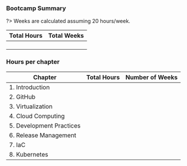 ### Bootcamp Summary

?> Weeks are calculated assuming 20 hours/week.
<!-- This gets used by `src/docsify-plugins/generate-chart.js::bootcampTotals` -->
| Total Hours | Total Weeks |
|:-----------:|:-----------:|
|<p id='total-hours'></p>|<p id='total-weeks'></p>|

### Hours per chapter

<!-- The id's of the paragraph tags are expected to match the chapter folder names -->
<!-- This gets used by `src/docsify-plugins/generate-chart.js::populateChapterHours` -->
| Chapter                 | Total Hours          | Number of Weeks |
|-------------------------|----------------------:|------------------:|
| 1. Introduction          | <p id=1-introduction></p> | <p id=1-introduction-weeks></p> |
| 2. GitHub                | <p id=2-GitHub></p> | <p id=2-GitHub-weeks></p> |
| 3. Virtualization        | <p id=3-virtual-machines-containers></p> | <p id=3-virtual-machines-containers-weeks></p> |
| 4. Cloud Computing       | <p id=4-cloud-computing></p> | <p id=4-cloud-computing-weeks></p> |
| 5. Development Practices | <p id=5-software-development-practices></p> |<p id=5-software-development-practices-weeks></p> |
| 6. Release Management    | <p id=6-release-management></p> |<p id=6-release-management-weeks></p> |
| 7. IaC                   | <p id=7-infrastructure-configuration-management></p> |<p id=7-infrastructure-configuration-management-weeks></p> |
| 8. Kubernetes            | <p id=8-kubernetes-container-orchestration></p> |<p id=8-kubernetes-container-orchestration-weeks></p> |

<canvas id="technology-word-cloud"></canvas>
